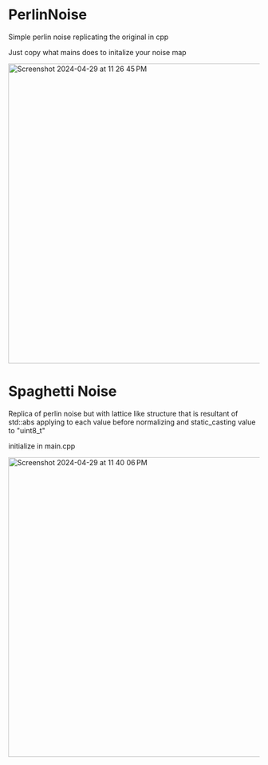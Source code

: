 # PerlinNoise
Simple perlin noise replicating the original in cpp

Just copy what mains does to initalize your noise map

<img width="600" alt="Screenshot 2024-04-29 at 11 26 45 PM" src="https://github.com/BearnMountain/PerlinNoise/assets/161377261/67c360cd-20fe-498d-b012-0c0be444be48">



# Spaghetti Noise
Replica of perlin noise but with lattice like structure that is resultant of std::abs applying to each value before normalizing and static_casting value to "uint8_t"

initialize in main.cpp

<img width="600" alt="Screenshot 2024-04-29 at 11 40 06 PM" src="https://github.com/BearnMountain/PerlinNoise/assets/161377261/2e4c6b0e-30a8-46ba-be9c-daf591ec5f74">
